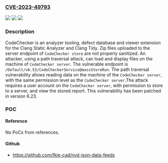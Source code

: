 ### [CVE-2023-49793](https://cve.mitre.org/cgi-bin/cvename.cgi?name=CVE-2023-49793)
![](https://img.shields.io/static/v1?label=Product&message=codechecker&color=blue)
![](https://img.shields.io/static/v1?label=Version&message=%3D%20%3C%206.23.0%20&color=brighgreen)
![](https://img.shields.io/static/v1?label=Vulnerability&message=CWE-22%3A%20Improper%20Limitation%20of%20a%20Pathname%20to%20a%20Restricted%20Directory%20('Path%20Traversal')&color=brighgreen)

### Description

CodeChecker is an analyzer tooling, defect database and viewer extension for the Clang Static Analyzer and Clang Tidy. Zip files uploaded to the server endpoint of `CodeChecker store` are not properly sanitized. An attacker, using a path traversal attack, can load and display files on the machine of `CodeChecker server`. The vulnerable endpoint is `/Default/v6.53/CodeCheckerService@massStoreRun`. The path traversal vulnerability allows reading data on the machine of the `CodeChecker server`, with the same permission level as the `CodeChecker server`.The attack requires a user account on the `CodeChecker server`, with permission to store to a server, and view the stored report. This vulnerability has been patched in version 6.23.

### POC

#### Reference
No PoCs from references.

#### Github
- https://github.com/fkie-cad/nvd-json-data-feeds

